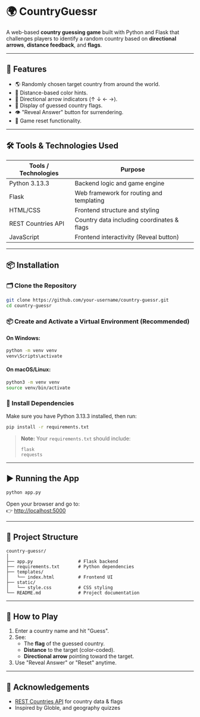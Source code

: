 # 🌍 CountryGuessr

A web-based **country guessing game** built with Python and Flask that challenges players to identify a random country based on **directional arrows**, **distance feedback**, and **flags**.

---

## 🚀 Features

- 🌎 Randomly chosen target country from around the world.
- 📏 Distance-based color hints.
- 🧭 Directional arrow indicators (↑ ↓ ← →).
- 🚩 Display of guessed country flags.
- 👁 "Reveal Answer" button for surrendering.
- 🔄 Game reset functionality.

---

## 🛠 Tools & Technologies Used

| Tools / Technologies | Purpose                                    |
|-------------------|--------------------------------------------|
| Python 3.13.3        | Backend logic and game engine              |
| Flask             | Web framework for routing and templating   |
| HTML/CSS          | Frontend structure and styling             |
| REST Countries API| Country data including coordinates & flags |
| JavaScript        | Frontend interactivity (Reveal button)     |

---

## 📦 Installation

### 🗂️ Clone the Repository

```bash
git clone https://github.com/your-username/country-guessr.git
cd country-guessr
```

### 📦 Create and Activate a Virtual Environment (Recommended)

#### On **Windows**:
```bash
python -m venv venv
venv\Scripts\activate
```

#### On **macOS/Linux**:
```bash
python3 -m venv venv
source venv/bin/activate
```

### 📄 Install Dependencies

Make sure you have Python 3.13.3 installed, then run:

```bash
pip install -r requirements.txt
```

> **Note:** Your `requirements.txt` should include:
> ```
> flask
> requests
> ```

---

## ▶️ Running the App

```bash
python app.py
```

Open your browser and go to:  
👉 [http://localhost:5000](http://localhost:5000)

---

## 📁 Project Structure

```
country-guessr/
│
├── app.py                 # Flask backend
├── requirements.txt       # Python dependencies
├── templates/
│   └── index.html         # Frontend UI
├── static/
│   └── style.css          # CSS styling
└── README.md              # Project documentation
```

---

## 🧠 How to Play

1. Enter a country name and hit "Guess".
2. See:
   - The **flag** of the guessed country.
   - **Distance** to the target (color-coded).
   - **Directional arrow** pointing toward the target.
3. Use "Reveal Answer" or "Reset" anytime.

---

<!-- ## 🔍 Future Enhancements

- 🌐 Use Haversine formula for geographic accuracy
- ⌨️ Country name autocomplete
- 💡 Hints for continent or capital
- 🗺 Map integration for visual feedback
- 📊 Score tracking or limited attempts

--- -->

<!-- ## 📜 License

This project is **proprietary software** and is **not licensed for public use or redistribution**.

All rights are reserved by the original author.  
You may not copy, modify, distribute, or use this project or any part of it without **explicit written permission**.

For inquiries, contact: [your-email@example.com]

--- -->

## 🙌 Acknowledgements

- [REST Countries API](https://restcountries.com/) for country data & flags
- Inspired by Globle, and geography quizzes
